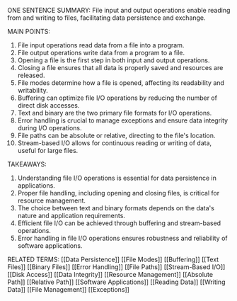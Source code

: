 ONE SENTENCE SUMMARY:
File input and output operations enable reading from and writing to files, facilitating data persistence and exchange.

MAIN POINTS:
1. File input operations read data from a file into a program.
2. File output operations write data from a program to a file.
3. Opening a file is the first step in both input and output operations.
4. Closing a file ensures that all data is properly saved and resources are released.
5. File modes determine how a file is opened, affecting its readability and writability.
6. Buffering can optimize file I/O operations by reducing the number of direct disk accesses.
7. Text and binary are the two primary file formats for I/O operations.
8. Error handling is crucial to manage exceptions and ensure data integrity during I/O operations.
9. File paths can be absolute or relative, directing to the file's location.
10. Stream-based I/O allows for continuous reading or writing of data, useful for large files.

TAKEAWAYS:
1. Understanding file I/O operations is essential for data persistence in applications.
2. Proper file handling, including opening and closing files, is critical for resource management.
3. The choice between text and binary formats depends on the data's nature and application requirements.
4. Efficient file I/O can be achieved through buffering and stream-based operations.
5. Error handling in file I/O operations ensures robustness and reliability of software applications.

RELATED TERMS:
[[Data Persistence]]
[[File Modes]]
[[Buffering]]
[[Text Files]]
[[Binary Files]]
[[Error Handling]]
[[File Paths]]
[[Stream-Based I/O]]
[[Disk Access]]
[[Data Integrity]]
[[Resource Management]]
[[Absolute Path]]
[[Relative Path]]
[[Software Applications]]
[[Reading Data]]
[[Writing Data]]
[[File Management]]
[[Exceptions]]